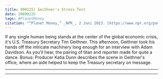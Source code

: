 ```yaml
---
title: 090225) Geithner's Stress Test
date: 20090225
tags: #PlanetMoney
citation: "“Planet Money,” _NPR_, 2 Juni 2023. [https://www.npr.org/podcasts/510289/planet-money](https://www.npr.org/podcasts/510289/planet-money) (diakses 4 Juni 2023)."
---
```


If any single human being stands at the center of the global economic crisis, it's U.S. Treasury Secretary Tim Geithner. This afternoon, Geithner took his hands off the intricate machinery long enough for an interview with Adam Davidson. As you'll hear, the pairing of titan and reporter made for quite a dance. Bonus: Producer Katia Dunn describes the scene in Geithner's office, where an aide helped to keep the Treasury secretary on message.

----



----
